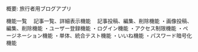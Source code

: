概要: 旅行者用ブログアプリ

機能一覧
 　記事一覧、詳細表示機能
 　記事投稿、編集、削除機能
 ・画像投稿、編集、削除機能
 ・ユーザー登録機能
 ・ログイン機能
 ・アクセス制限機能
 ・ページネーション機能
 ・単体、統合テスト機能
 ・いいね機能
 ・パスワード暗号化機能
 
